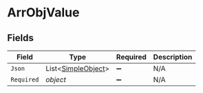 # ArrObjValue


## Fields

| Field                                                     | Type                                                      | Required                                                  | Description                                               |
| --------------------------------------------------------- | --------------------------------------------------------- | --------------------------------------------------------- | --------------------------------------------------------- |
| `Json`                                                    | List<[SimpleObject](../../models/shared/SimpleObject.md)> | :heavy_minus_sign:                                        | N/A                                                       |
| `Required`                                                | *object*                                                  | :heavy_minus_sign:                                        | N/A                                                       |